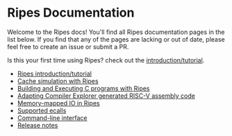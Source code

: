 # Ripes Documentation

Welcome to the Ripes docs! You'll find all Ripes documentation pages in the list below. If you find that any of the pages are lacking or out of date, please feel free to create an issue or submit a PR.

Is this your first time using Ripes? check out the [introduction/tutorial](introduction.md).

- [Ripes introduction/tutorial](introduction.md)
- [Cache simulation with Ripes](cache.md)
- [Building and Executing C programs with Ripes](c_programming.md)
- [Adapting Compiler Explorer generated RISC-V assembly code](compiler_explorer.md)
- [Memory-mapped IO in Ripes](mmio.md)
- [Supported ecalls](ecalls.md)
- [Command-line interface](cli.md)
- [Release notes](release_notes.md)
